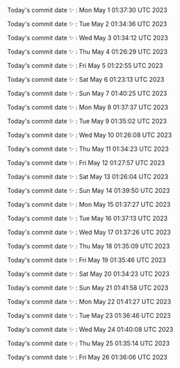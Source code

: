 Today's commit date ✨ : Mon May 1 01:37:30 UTC 2023 

Today's commit date ✨ : Tue May 2 01:34:36 UTC 2023 

Today's commit date ✨ : Wed May 3 01:34:12 UTC 2023 

Today's commit date ✨ : Thu May 4 01:26:29 UTC 2023 

Today's commit date ✨ : Fri May 5 01:22:55 UTC 2023 

Today's commit date ✨ : Sat May 6 01:23:13 UTC 2023 

Today's commit date ✨ : Sun May 7 01:40:25 UTC 2023 

Today's commit date ✨ : Mon May 8 01:37:37 UTC 2023 

Today's commit date ✨ : Tue May 9 01:35:02 UTC 2023 

Today's commit date ✨ : Wed May 10 01:26:08 UTC 2023 

Today's commit date ✨ : Thu May 11 01:34:23 UTC 2023 

Today's commit date ✨ : Fri May 12 01:27:57 UTC 2023 

Today's commit date ✨ : Sat May 13 01:26:04 UTC 2023 

Today's commit date ✨ : Sun May 14 01:39:50 UTC 2023 

Today's commit date ✨ : Mon May 15 01:37:27 UTC 2023 

Today's commit date ✨ : Tue May 16 01:37:13 UTC 2023 

Today's commit date ✨ : Wed May 17 01:37:26 UTC 2023 

Today's commit date ✨ : Thu May 18 01:35:09 UTC 2023 

Today's commit date ✨ : Fri May 19 01:35:46 UTC 2023 

Today's commit date ✨ : Sat May 20 01:34:23 UTC 2023 

Today's commit date ✨ : Sun May 21 01:41:58 UTC 2023 

Today's commit date ✨ : Mon May 22 01:41:27 UTC 2023 

Today's commit date ✨ : Tue May 23 01:36:46 UTC 2023 

Today's commit date ✨ : Wed May 24 01:40:08 UTC 2023 

Today's commit date ✨ : Thu May 25 01:35:14 UTC 2023 

Today's commit date ✨ : Fri May 26 01:36:06 UTC 2023 


